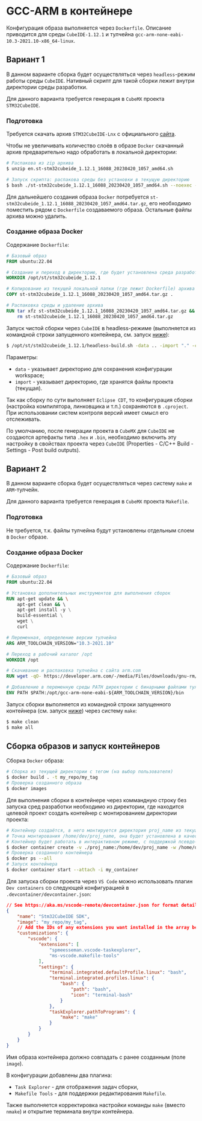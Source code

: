 # GCC-ARM в контейнере

Конфигурация образа выполняется через `Dockerfile`. Описание приводится для среды `CubeIDE-1.12.1` и тулчейна `gcc-arm-none-eabi-10.3-2021.10-x86_64-linux`.

## Вариант 1

В данном варианте сборка будет осуществляться через `headless`-режим работы среды `CubeIDE`. Нативный скрипт для такой сборки лежит внутри директории среды разработки.

Для данного варианта требуется генерация в `CubeMX` проекта `STM32CubeIDE`.

### Подготовка

Требуется скачать архив `STM32CubeIDE-Lnx` с официального [сайта](https://www.st.com/en/development-tools/stm32cubeide.html).

Чтобы не увеличивать количество слоёв в образе `Docker` скачанный архив предварительно надо обработать в локальной директории:

```bash
# Распакова из zip архива
$ unzip en.st-stm32cubeide_1.12.1_16088_20230420_1057_amd64.sh

# Запуск скрипта: распакова среды без установки в текущую директорию
$ bash ./st-stm32cubeide_1.12.1_16088_20230420_1057_amd64.sh --noexec --target .
```

Для дальнейшего создания образа `Docker` потребуется `st-stm32cubeide_1.12.1_16088_20230420_1057_amd64.tar.gz`, его необходимо поместить рядом с `Dockerfile` создаваемого образа. Остальные файлы архива можно удалить.

### Создание образа Docker

Содержание `Dockerfile`:

```dockerfile
# Базовый образ
FROM ubuntu:22.04

# Создание и переход в директорию, где будет установлена среда разработки
WORKDIR /opt/st/stm32cubeide_1.12.1

# Копирование из текущей локальной папки (где лежит Dockerfile) архива среды разработки
COPY st-stm32cubeide_1.12.1_16088_20230420_1057_amd64.tar.gz .

# Распаковка среды и удаление архива
RUN tar xfz st-stm32cubeide_1.12.1_16088_20230420_1057_amd64.tar.gz && \
    rm st-stm32cubeide_1.12.1_16088_20230420_1057_amd64.tar.gz
```

Запуск чистой сборки через `CubeIDE` в headless-режиме (выполняется из командной строки запущенного контейнера, см. запуск [ниже](#сборка-образов-и-запуск-контейнеров)):

```bash
$ /opt/st/stm32cubeide_1.12.1/headless-build.sh -data .. -import "." -cleanBuild proj_name
```

Параметры:

* `data` - указывает директорию для сохранения конфигурации workspace;
* `import` - указывает директорию, где хранятся файлы проекта (текущая).


Так как сборку по сути выполняет `Eclipse CDT`, то конфигурация сборки (настройка компилятора, линковщика и т.п.) сохраняются в `.cproject`. При использовании систем контроля версий имеет смысл его отслеживать.

По умолчанию, после генерации проекта в `CubeMX` для `CubeIDE` не создаются артефакты типа `.hex` и `.bin`, необходимо включить эту настройку в свойствах проекта через `CubeIDE` (Properties - C/C++ Build - Settings - Post build outputs).

## Вариант 2

В данном варианте сборка будет осуществляться через систему `make` и `ARM`-тулчейн.

Для данного варианта требуется генерация в `CubeMX` проекта `Makefile`.

### Подготовка

Не требуется, т.к. файлы тулчейна будут установлены отдельным слоем в `Docker` образе.

### Создание образа Docker

Содержание `Dockerfile`:

```dockerfile
# Базовый образ
FROM ubuntu:22.04

# Установка дополнительных инструментов для выполнения сборок
RUN apt-get update && \
    apt-get clean && \ 
    apt-get install -y \
    build-essential \
    wget \
    curl

# Переменная, определение версии тулчейна
ARG ARM_TOOLCHAIN_VERSION="10.3-2021.10"

# Переход в рабочий каталог /opt
WORKDIR /opt

# Скачивание и распаковка тулчейна с сайта arm.com
RUN wget -qO- https://developer.arm.com/-/media/Files/downloads/gnu-rm/${ARM_TOOLCHAIN_VERSION}/gcc-arm-none-eabi-${ARM_TOOLCHAIN_VERSION}-x86_64-linux.tar.bz2 | tar -xj

# Добавление в переменную среды PATH директории с бинарными файлами тулчейна
ENV PATH $PATH:/opt/gcc-arm-none-eabi-${ARM_TOOLCHAIN_VERSION}/bin
```

Запуск сборки выполняется из командной строки запущенного контейнера (см. запуск [ниже](#сборка-образов-и-запуск-контейнеров)) через систему `make`:

```bash
$ make clean
$ make all
```

## Сборка образов и запуск контейнеров

Сборка `Docker` образа:

```bash
# Сборка из текущей директории с тегом (на выбор пользователя)
$ docker build . -t my_repo/my_tag
# Проверка созданного образа
$ docker images
```

Для выполнения сборки в контейнере через коммандную строку без запуска сред разработки необходимо из директории, где находится целевой проект создать контейнер с монтированием директории проекта:

```bash
# Контейнер создаётся, в него монтируется директория proj_name из текущего каталога.
# Точка монтирования /home/dev/proj_name, она будет установлена в качестве рабочего каталога.
# Контейнер будет работать в интерактивном режиме, с поддержкой псевдо-TTY с заданным именем (на выбор пользователя).
$ docker container create -v ./proj_name:/home/dev/proj_name -w /home/dev/proj_name -i -t --name my_container my_repo/my_tag
# Проверка созданного контейнера
$ docker ps --all
# Запуск контейнера
$ docker container start --attach -i my_container
```

Для запуска сборки проекта через `VS Code` можно использовать плагин `Dev containers` со следующей конфигурацией в `.devcontainer/devcontainer.json`:

```json
// See https://aka.ms/vscode-remote/devcontainer.json for format details.
{
    "name": "Stm32CubeIDE SDK",
    "image": "my_repo/my_tag",
    // Add the IDs of any extensions you want installed in the array below.
    "customizations": {
        "vscode": {
            "extensions": [
                "spmeesseman.vscode-taskexplorer",
                "ms-vscode.makefile-tools"
            ],
            "settings": {
                "terminal.integrated.defaultProfile.linux": "bash",
                "terminal.integrated.profiles.linux": {
                    "bash": {
                        "path": "bash",
                        "icon": "terminal-bash"
                    }
                },
                "taskExplorer.pathToPrograms": {
                    "make": "make"
                }
            }
        }
    }
}
```

Имя образа контейнера должно совпадать с ранее созданным (поле `image`).

В конфигурации добавлены два плагина:

* `Task Explorer` - для отображения задач сборки,
* `Makefile Tools` - для поддержки редактирования `Makefile`.

Также выполняется корректировка настройки команды `make` (вместо `nmake`) и открытие терминала внутри контейнера.
